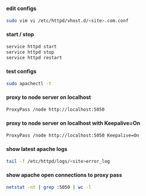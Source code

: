 #### edit configs
```bash
sudo vim vi /etc/httpd/vhost.d/<site>.com.conf
```

#### start / stop
```bash
service httpd start
service httpd stop
service httpd restart
```

#### test configs
```bash
sudo apachectl -t
```

#### proxy to node server on localhost 
```bash
ProxyPass /node http://localhost:5050
```
#### proxy to node server on localhost with Keepalive=On
```bash
ProxyPass /node http://localhost:5050 Keepalive=On
```

#### show latest apache logs
```bash
tail -f /etc/httpd/logs/<site>error_log
```

#### show apache open connections to proxy pass
```bash
netstat -nt | grep :5050 | wc -l
```